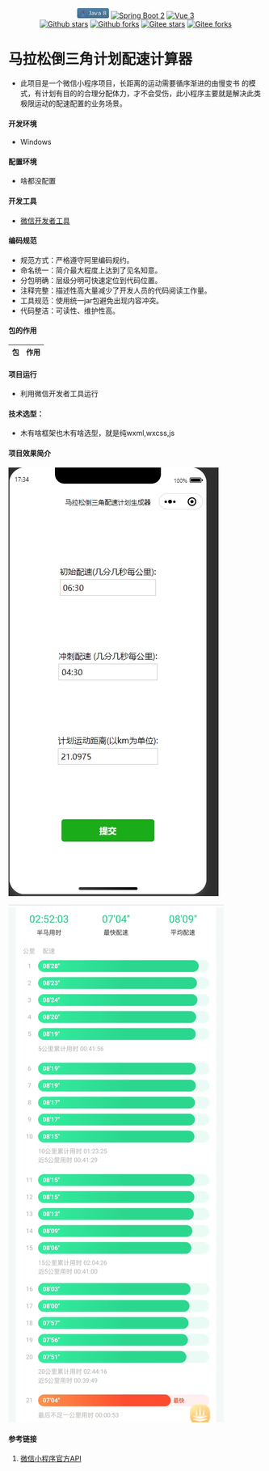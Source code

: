 <p align="center">
    <a href='https://docs.oracle.com/en/java/javase/8'><img alt="Java 8" src="./Images/Java8.png"></a>
    <a href='https://docs.spring.io/spring-boot/docs/2.6.2-SNAPSHOT/reference/html'><img alt="Spring Boot 2" src="https://img.shields.io/badge/Spring%20Boot%202-%23000000.svg?logo=springboot"></a>
    <a href='https://staging-cn.vuejs.org'><img alt="Vue 3" src="https://img.shields.io/badge/Vue%202%20-%232b3847.svg?logo=vue.js"></a><br/>
    <a href='#'><img alt="Github stars" src="https://img.shields.io/github/stars/201206030/novel?logo=github"></a>
    <a href='#'><img alt="Github forks" src="https://img.shields.io/github/forks/201206030/novel?logo=github"></a>
    <a href='#'><img alt="Gitee stars" src="https://gitee.com/novel_dev_team/novel/badge/star.svg?theme=gitee"></a>
    <a href='#'><img alt="Gitee forks" src="https://gitee.com/novel_dev_team/novel/badge/fork.svg?theme=gitee"></a>
</p>

# 马拉松倒三角计划配速计算器
 + 此项目是一个微信小程序项目，长距离的运动需要循序渐进的由慢变书 的模式，有计划有目的的合理分配体力，才不会受伤，此小程序主要就是解决此类极限运动的配速配置的业务场景。

#### 开发环境

+ Windows

#### 配置环境

+ 啥都没配置                

#### 开发工具

+ [微信开发者工具](https://developers.weixin.qq.com/miniprogram/dev/devtools/download.html)

####  编码规范

- 规范方式：严格遵守阿里编码规约。
- 命名统一：简介最大程度上达到了见名知意。
- 分包明确：层级分明可快速定位到代码位置。
- 注释完整：描述性高大量减少了开发人员的代码阅读工作量。
- 工具规范：使用统一jar包避免出现内容冲突。
- 代码整洁：可读性、维护性高。

#### 包的作用

| 包              | 作用                          |
| :-------------- | ----------------------------- |


#### 项目运行

+ 利用微信开发者工具运行

#### 技术选型：

+ 木有啥框架也木有啥选型，就是纯wxml,wxcss,js


#### 项目效果简介

![](./Images/img_1.png)

![](./Images//img_2.jpg)


#### 参考链接

1. [微信小程序官方API](https://developers.weixin.qq.com/miniprogram/dev/api/)